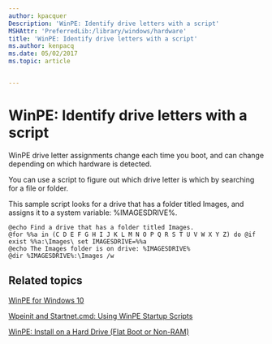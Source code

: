 ```yaml
---
author: kpacquer
Description: 'WinPE: Identify drive letters with a script'
MSHAttr: 'PreferredLib:/library/windows/hardware'
title: 'WinPE: Identify drive letters with a script'
ms.author: kenpacq
ms.date: 05/02/2017
ms.topic: article


---
```


# WinPE: Identify drive letters with a script

WinPE drive letter assignments change each time you boot, and can change depending on which hardware is detected. 

You can use a script to figure out which drive letter is which by searching for a file or folder.

This sample script looks for a drive that has a folder titled Images, and assigns it to a system variable: %IMAGESDRIVE%. 

```
@echo Find a drive that has a folder titled Images.
@for %%a in (C D E F G H I J K L M N O P Q R S T U V W X Y Z) do @if exist %%a:\Images\ set IMAGESDRIVE=%%a
@echo The Images folder is on drive: %IMAGESDRIVE%
@dir %IMAGESDRIVE%:\Images /w
```

## <span id="Related_topics"></span>Related topics

[WinPE for Windows 10](winpe-intro.md)

[Wpeinit and Startnet.cmd: Using WinPE Startup Scripts](wpeinit-and-startnetcmd-using-winpe-startup-scripts.md) 

[WinPE: Install on a Hard Drive (Flat Boot or Non-RAM)](winpe-install-on-a-hard-drive--flat-boot-or-non-ram.md) 